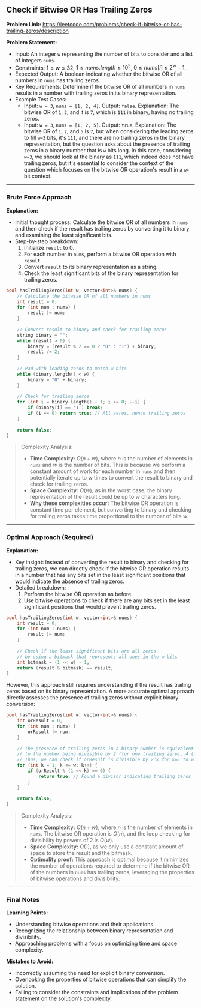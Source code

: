 ## Check if Bitwise OR Has Trailing Zeros
**Problem Link:** https://leetcode.com/problems/check-if-bitwise-or-has-trailing-zeros/description

**Problem Statement:**
- Input: An integer `w` representing the number of bits to consider and a list of integers `nums`.
- Constraints: $1 \leq w \leq 32$, $1 \leq nums.length \leq 10^5$, $0 \leq nums[i] \leq 2^w - 1$.
- Expected Output: A boolean indicating whether the bitwise OR of all numbers in `nums` has trailing zeros.
- Key Requirements: Determine if the bitwise OR of all numbers in `nums` results in a number with trailing zeros in its binary representation.
- Example Test Cases:
  - Input: `w = 3`, `nums = [1, 2, 4]`. Output: `false`. Explanation: The bitwise OR of `1`, `2`, and `4` is `7`, which is `111` in binary, having no trailing zeros.
  - Input: `w = 3`, `nums = [1, 2, 5]`. Output: `true`. Explanation: The bitwise OR of `1`, `2`, and `5` is `7`, but when considering the leading zeros to fill `w=3` bits, it's `111`, and there are no trailing zeros in the binary representation, but the question asks about the presence of trailing zeros in a binary number that is `w` bits long. In this case, considering `w=3`, we should look at the binary as `111`, which indeed does not have trailing zeros, but it's essential to consider the context of the question which focuses on the bitwise OR operation's result in a `w`-bit context.

---

### Brute Force Approach

**Explanation:**
- Initial thought process: Calculate the bitwise OR of all numbers in `nums` and then check if the result has trailing zeros by converting it to binary and examining the least significant bits.
- Step-by-step breakdown:
  1. Initialize `result` to 0.
  2. For each number in `nums`, perform a bitwise OR operation with `result`.
  3. Convert `result` to its binary representation as a string.
  4. Check the least significant bits of the binary representation for trailing zeros.

```cpp
bool hasTrailingZeros(int w, vector<int>& nums) {
    // Calculate the bitwise OR of all numbers in nums
    int result = 0;
    for (int num : nums) {
        result |= num;
    }
    
    // Convert result to binary and check for trailing zeros
    string binary = "";
    while (result > 0) {
        binary = (result % 2 == 0 ? "0" : "1") + binary;
        result /= 2;
    }
    
    // Pad with leading zeros to match w bits
    while (binary.length() < w) {
        binary = "0" + binary;
    }
    
    // Check for trailing zeros
    for (int i = binary.length() - 1; i >= 0; --i) {
        if (binary[i] == '1') break;
        if (i == 0) return true; // All zeros, hence trailing zeros
    }
    
    return false;
}
```

> Complexity Analysis:
> - **Time Complexity:** $O(n + w)$, where $n$ is the number of elements in `nums` and $w$ is the number of bits. This is because we perform a constant amount of work for each number in `nums` and then potentially iterate up to $w$ times to convert the result to binary and check for trailing zeros.
> - **Space Complexity:** $O(w)$, as in the worst case, the binary representation of the result could be up to $w$ characters long.
> - **Why these complexities occur:** The bitwise OR operation is constant time per element, but converting to binary and checking for trailing zeros takes time proportional to the number of bits $w$.

---

### Optimal Approach (Required)

**Explanation:**
- Key insight: Instead of converting the result to binary and checking for trailing zeros, we can directly check if the bitwise OR operation results in a number that has any bits set in the least significant positions that would indicate the absence of trailing zeros.
- Detailed breakdown:
  1. Perform the bitwise OR operation as before.
  2. Use bitwise operations to check if there are any bits set in the least significant positions that would prevent trailing zeros.

```cpp
bool hasTrailingZeros(int w, vector<int>& nums) {
    int result = 0;
    for (int num : nums) {
        result |= num;
    }
    
    // Check if the least significant bits are all zeros
    // by using a bitmask that represents all ones in the w bits
    int bitmask = (1 << w) - 1;
    return (result & bitmask) == result;
}
```

However, this approach still requires understanding if the result has trailing zeros based on its binary representation. A more accurate optimal approach directly assesses the presence of trailing zeros without explicit binary conversion:

```cpp
bool hasTrailingZeros(int w, vector<int>& nums) {
    int orResult = 0;
    for (int num : nums) {
        orResult |= num;
    }
    
    // The presence of trailing zeros in a binary number is equivalent
    // to the number being divisible by 2 (for one trailing zero), 4 (for two trailing zeros), etc.
    // Thus, we can check if orResult is divisible by 2^k for k=1 to w.
    for (int k = 1; k <= w; k++) {
        if (orResult % (1 << k) == 0) {
            return true; // Found a divisor indicating trailing zeros
        }
    }
    
    return false;
}
```

> Complexity Analysis:
> - **Time Complexity:** $O(n + w)$, where $n$ is the number of elements in `nums`. The bitwise OR operation is $O(n)$, and the loop checking for divisibility by powers of 2 is $O(w)$.
> - **Space Complexity:** $O(1)$, as we only use a constant amount of space to store the result and the bitmask.
> - **Optimality proof:** This approach is optimal because it minimizes the number of operations required to determine if the bitwise OR of the numbers in `nums` has trailing zeros, leveraging the properties of bitwise operations and divisibility.

---

### Final Notes

**Learning Points:**
- Understanding bitwise operations and their applications.
- Recognizing the relationship between binary representation and divisibility.
- Approaching problems with a focus on optimizing time and space complexity.

**Mistakes to Avoid:**
- Incorrectly assuming the need for explicit binary conversion.
- Overlooking the properties of bitwise operations that can simplify the solution.
- Failing to consider the constraints and implications of the problem statement on the solution's complexity.